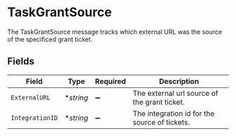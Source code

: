 # TaskGrantSource

The TaskGrantSource message tracks which external URL was the source of the specificed grant ticket.


## Fields

| Field                                         | Type                                          | Required                                      | Description                                   |
| --------------------------------------------- | --------------------------------------------- | --------------------------------------------- | --------------------------------------------- |
| `ExternalURL`                                 | **string*                                     | :heavy_minus_sign:                            | The external url source of the grant ticket.  |
| `IntegrationID`                               | **string*                                     | :heavy_minus_sign:                            | The integration id for the source of tickets. |